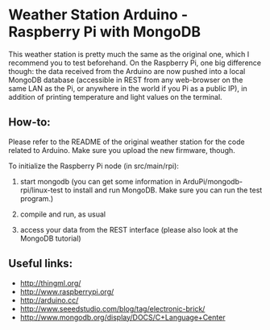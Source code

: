 Weather Station Arduino - Raspberry Pi with MongoDB
===================================================

This weather station is pretty much the same as the original one, which I recommend you to test beforehand. On the Raspberry Pi, one big difference though: the data received from the Arduino are now pushed into a local MongoDB database (accessible in REST from any web-browser on the same LAN as the Pi, or anywhere in the world if you Pi as a public IP), in addition of printing temperature and light values on the terminal.

How-to:
-------

Please refer to the README of the original weather station for the code related to Arduino. Make sure you upload the new firmware, though.

To initialize the Raspberry Pi node (in src/main/rpi):

1. start mongodb (you can get some information in ArduPi/mongodb-rpi/linux-test to install and run MongoDB. Make sure you can run the test program.)

2. compile and run, as usual

3. access your data from the REST interface (please also look at the MongoDB tutorial)

Useful links:
-------------------
* http://thingml.org/
* http://www.raspberrypi.org/
* http://arduino.cc/
* http://www.seeedstudio.com/blog/tag/electronic-brick/
* http://www.mongodb.org/display/DOCS/C+Language+Center
